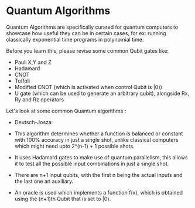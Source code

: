 # Quantum Algorithms

Quantum Algorithms are specifically curated for quantum computers to showcase how useful they can be in certain cases, for ex: running classically exponential time programs in polynomial time.

Before you learn this, please revise some common Qubit gates like:
 - Pauli X,Y and Z
 - Hadamard
 - CNOT
 - Toffoli
 - Modified CNOT (which is activated when control Qubit is |0⟩)
 - U gate (which can be used to generate an arbitrary qubit), alongside Rx, Ry and Rz operators

Let's look at some common Quantum algorithms :

- Deutsch-Josza:
 - This algorithm determines whether a function is balanced or constant with 100% accuracy in just a single shot, unlike classical computers which might need upto 2^(n-1) + 1 possible shots.

 - It uses Hadamard gates to make use of quantum parallelism, this allows it to test all the possible input combinations in just a single shot.

 - There are n+1 input qubits, with the first n being the actual inputs and the last one an auxiliary.

 - An oracle is used which implements a function f(x), which is obtained using the (n+1)th Qubit that is set to |0⟩.
 
